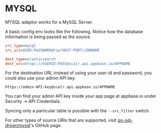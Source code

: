 # MYSQL

MYSQL adaptor works for a MySQL Server.

A basic config.env looks like the following.
Notice how the database information is being passed as the source.

```ini
src_type=mysql
src_uri=USER:PASSWORD@tcp(HOST:PORT)/DBNAME

dest_type=elasticsearch
dest_uri=https://USERID:PASS@scalr.api.appbase.io/APPNAME
```

For the destination URI, instead of using your user-id and password, you could also use your admin API key.

```
https://admin-API-key@scalr.api.appbase.io/APPNAME
```

You can find your admin API key inside your app page at appbase.io under Security -> API Credentials.

Syncing only a particular table is possible with the `--src_filter` switch.

For other types of source URIs that are supported, visit [go-sql-driver/mysql](https://github.com/go-sql-driver/mysql#examples)'s GitHub page. 
